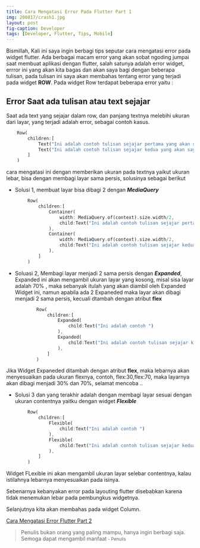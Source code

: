 ```yaml
---
title: Cara Mengatasi Error Pada Flutter Part 1
img: 200817/crash1.jpg
layout: post
fig-caption: Developer
tags: [Developer, Flutter, Tips, Mobile]
---
```


Bismillah, Kali ini saya ingin berbagi tips seputar cara mengatasi error pada widget flutter. Ada berbagai macam error yang akan sobat ngoding jumpai saat membuat aplikasi dengan flutter, salah satunya adalah error widget, errror ini yang akan kita bagas dan akan saya bagi dengan beberapa tulisan, pada tulisan ini saya akan membahas tentang error yang terjadi pada widget **ROW**. Pada widget Row terdapat beberapa error yaitu : 

## Error Saat ada tulisan atau text sejajar ##
Saat ada text yang sejajar dalam row, dan panjang textnya melebihi ukuran dari layar, yang terjadi adalah error, sebagai contoh kasus.

```dart
    Row(
        children:[
            Text("Ini adalah contoh tulisan sejajar pertama yang akan saya tampilkan dilayar telepon"),
            Text("Ini adalah contoh tulisan sejajar kedua yang akan saya tampilkan dilayar telepon"),
        ]
    )
```

cara mengatasi ini dengan memberikan ukuran pada textnya yaikut ukuran lebar, bisa dengan membagi layar sama persis, solusinya sebagai berikut

- Solusi 1, membuat layar bisa dibagi 2 dengan ***MediaQuery***
```dart
        Row(
            children:[
                Container(
                    width: MediaQuery.of(context).size.width/2,
                    child:Text("Ini adalah contoh tulisan sejajar pertama yang akan saya tampilkan dilayar telepon")
                ),
                Container(
                    width: MediaQuery.of(context).size.width/2,
                    child:Text("Ini adalah contoh tulisan sejajar kedua yang akan saya tampilkan dilayar telepon")
                ),
            ]
        )
```

- Soluasi 2, Membagi layar menjadi 2  sama persis dengan ***Expanded***,
Expanded ini akan mengambil ukuran layar yang kosong,  misal sisa layar adalah 70% , maka sebanyak itulah yang akan diambil oleh Expanded Widget ini, namun apabila ada 2 Expaneded maka layar akan dibagi menjadi 2 sama persis, kecuali dtambah dengan atribut **flex**

    ```dart
            Row(
                children:[
                    Expanded(
                        child:Text("Ini adalah contoh ")
                    ),
                    Expanded(
                        child:Text("Ini adalah contoh tulisan sejajar kedua yang akan saya tampilkan dilayar telepon")
                    ),
                ]
            )
    ```

Jika Widget Expaneded ditambah dengan atribut **flex**, maka lebarnya akan menyesuaikan pada ukuran flexnya, contoh, flex:30,flex:70, maka layarnya akan dibagi menjadi 30% dan 70%, selamat mencoba ..

- Solusi 3 dan yang terakhir adalah dengan membagi layar sesuai dengan ukuran contentnya yaitku dengan widget ***Flexible***
```dart
        Row(
            children:[
                Flexible(
                    child:Text("Ini adalah contoh ")
                ),
                Flexible(
                    child:Text("Ini adalah contoh tulisan sejajar kedua yang akan saya tampilkan dilayar telepon")
                ),
            ]
        )
```
Widget FLexible ini akan mengambil ukuran layar selebar contentnya, kalau istilahnya lebarnya menyesuaikan pada isinya.

Sebenarnya kebanyakan error pada layouting flutter disebabkan karena tidak menemukan lebar pada pembungkus widgetnya.

Selanjutnya kita akan membahas pada widget Column.

[Cara Mengatasi Error Flutter Part 2]({{site.url}}/2020/08/17/cara-mengatasi-error-flutter-part-2/)

>Penulis bukan orang yang paling mampu, hanya ingin berbagi saja. Semoga dapat mengambil manfaat<small> - Penulis</small>